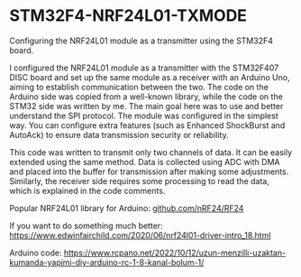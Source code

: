 # STM32F4-NRF24L01-TXMODE
Configuring the NRF24L01 module as a transmitter using the STM32F4 board.

I configured the NRF24L01 module as a transmitter with the STM32F407 DISC board and set up the same module as a receiver with an Arduino Uno, aiming to establish communication between the two. The code on the Arduino side was copied from a well-known library, while the code on the STM32 side was written by me. The main goal here was to use and better understand the SPI protocol. The module was configured in the simplest way. You can configure extra features (such as Enhanced ShockBurst and AutoAck) to ensure data transmission security or reliability.

This code was written to transmit only two channels of data. It can be easily extended using the same method. Data is collected using ADC with DMA and placed into the buffer for transmission after making some adjustments. Similarly, the receiver side requires some processing to read the data, which is explained in the code comments.

Popular NRF24L01 library for Arduino: [github.com/nRF24/RF24](https://github.com/nRF24/RF24)

If you want to do something much better: https://www.edwinfairchild.com/2020/06/nrf24l01-driver-intro_18.html

Arduino code: https://www.rcpano.net/2022/10/12/uzun-menzilli-uzaktan-kumanda-yapimi-diy-arduino-rc-1-8-kanal-bolum-1/ 
